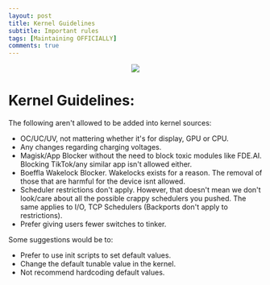 ```yaml
---
layout: post
title: Kernel Guidelines
subtitle: Important rules
tags: [Maintaining OFFICIALLY]
comments: true
---
```


<p align="center">
<img  src="https://i.imgur.com/6qCMrc2.png">
</p>

# Kernel Guidelines:

The following aren't allowed to be added into kernel sources:

- OC/UC/UV, not mattering whether it's for display, GPU or CPU.
- Any changes regarding charging voltages.
- Magisk/App Blocker without the need to block toxic modules like FDE.AI. Blocking TikTok/any similar app isn't allowed either.
- Boeffla Wakelock Blocker. Wakelocks exists for a reason. The removal of those that are harmful for the device isnt allowed.
- Scheduler restrictions don't apply. However, that doesn't mean we don't look/care about all the possible crappy schedulers you pushed. The same applies to I/O, TCP Schedulers (Backports don't apply to restrictions).
- Prefer giving users fewer switches to tinker.

Some suggestions would be to:

- Prefer to use init scripts to set default values.
- Change the default tunable value in the kernel.
- Not recommend hardcoding default values.
